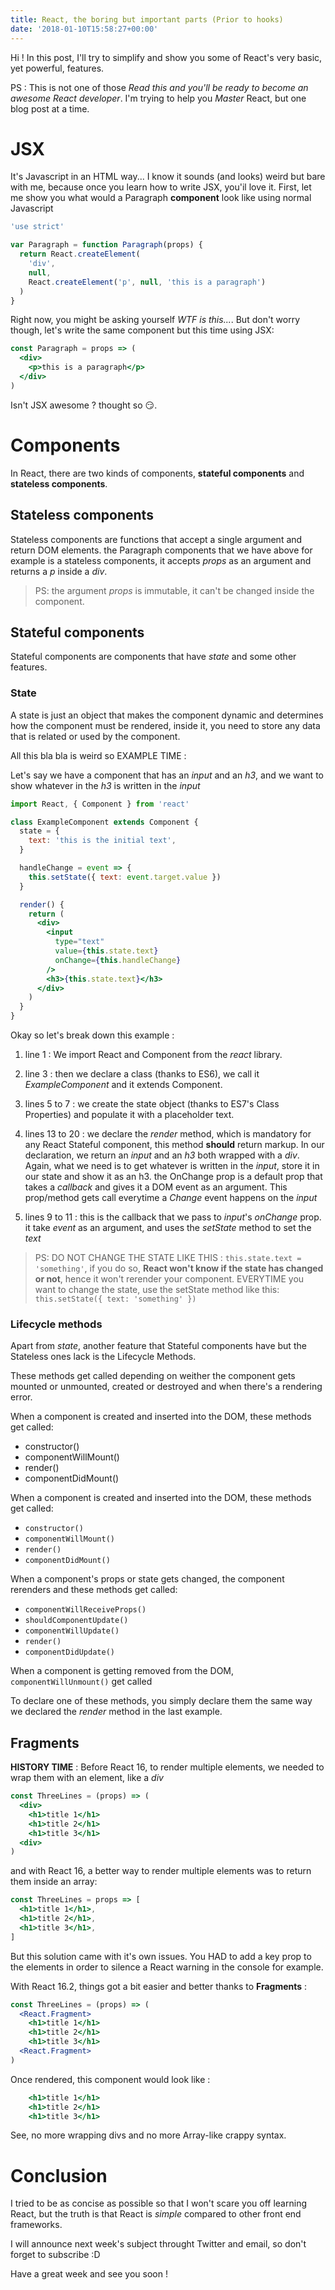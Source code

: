 ```yaml
---
title: React, the boring but important parts (Prior to hooks)
date: '2018-01-10T15:58:27+00:00'
---
```


Hi ! In this post, I'll try to simplify and show you some of React's very basic, yet powerful, features.

PS : This is not one of those _Read this and you'll be ready to become an awesome React developer_. I'm trying to help you _Master_ React, but one blog post at a time.

# JSX

It's Javascript in an HTML way... I know it sounds (and looks) weird but bare with me, because once you learn how to write JSX, you'il love it. First, let me show you what would a Paragraph **component** look like using normal Javascript

```javascript
'use strict'

var Paragraph = function Paragraph(props) {
  return React.createElement(
    'div',
    null,
    React.createElement('p', null, 'this is a paragraph')
  )
}
```

Right now, you might be asking yourself _WTF is this..._. But don't worry though, let's write the same component but this time using JSX:

```jsx
const Paragraph = props => (
  <div>
    <p>this is a paragraph</p>
  </div>
)
```

Isn't JSX awesome ? thought so 😏.

# Components

In React, there are two kinds of components, **stateful components** and **stateless components**.

## Stateless components

Stateless components are functions that accept a single argument and return DOM elements. the Paragraph components that we have above for example is a stateless components, it accepts _props_ as an argument and returns a _p_ inside a _div_.

> PS: the argument _props_ is immutable, it can't be changed inside the component.

## Stateful components

Stateful components are components that have _state_ and some other features.

### State

A state is just an object that makes the component dynamic and determines how the component must be rendered, inside it, you need to store any data that is related or used by the component.

All this bla bla is weird so EXAMPLE TIME :

Let's say we have a component that has an _input_ and an _h3_, and we want to show whatever in the _h3_ is written in the _input_

```jsx
import React, { Component } from 'react'

class ExampleComponent extends Component {
  state = {
    text: 'this is the initial text',
  }

  handleChange = event => {
    this.setState({ text: event.target.value })
  }

  render() {
    return (
      <div>
        <input
          type="text"
          value={this.state.text}
          onChange={this.handleChange}
        />
        <h3>{this.state.text}</h3>
      </div>
    )
  }
}
```

Okay so let's break down this example :

1. line 1 : We import React and Component from the _react_ library.

2. line 3 : then we declare a class (thanks to ES6), we call it _ExampleComponent_ and it extends Component.

3. lines 5 to 7 : we create the state object (thanks to ES7's Class Properties) and populate it with a placeholder text.

4. lines 13 to 20 : we declare the _render_ method, which is mandatory for any React Stateful component, this method **should** return markup. In our declaration, we return an _input_ and an _h3_ both wrapped with a _div_. Again, what we need is to get whatever is written in the _input_, store it in our state and show it as an h3. the OnChange prop is a default prop that takes a _callback_ and gives it a DOM event as an argument. This prop/method gets call everytime a _Change_ event happens on the _input_

5. lines 9 to 11 : this is the callback that we pass to _input_'s _onChange_ prop. it take _event_ as an argument, and uses the _setState_ method to set the _text_

> PS: DO NOT CHANGE THE STATE LIKE THIS : `this.state.text = 'something'`,
> if you do so, **React won't know if the state has changed or not**, hence it won't rerender your component. EVERYTIME you want to change the state, use the setState method like this: `this.setState({ text: 'something' })`

### Lifecycle methods

Apart from _state_, another feature that Stateful components have but the Stateless ones lack is the Lifecycle Methods.

These methods get called depending on weither the component gets mounted or unmounted, created or destroyed and when there's a rendering error.

When a component is created and inserted into the DOM, these methods get called:

- constructor()
- componentWillMount()
- render()
- componentDidMount()

When a component is created and inserted into the DOM, these methods get called:

- `constructor()`
- `componentWillMount()`
- `render()`
- `componentDidMount()`

When a component's props or state gets changed, the component rerenders and these methods get called:

- `componentWillReceiveProps()`
- `shouldComponentUpdate()`
- `componentWillUpdate()`
- `render()`
- `componentDidUpdate()`

When a component is getting removed from the DOM, `componentWillUnmount()` get called

To declare one of these methods, you simply declare them the same way we declared the _render_ method in the last example.

## Fragments

**HISTORY TIME** : Before React 16, to render multiple elements, we needed to wrap them with an element, like a _div_

```jsx
const ThreeLines = (props) => (
  <div>
    <h1>title 1</h1>
    <h1>title 2</h1>
    <h1>title 3</h1>
  <div>
)
```

and with React 16, a better way to render multiple elements was to return them inside an array:

```jsx
const ThreeLines = props => [
  <h1>title 1</h1>,
  <h1>title 2</h1>,
  <h1>title 3</h1>,
]
```

But this solution came with it's own issues. You HAD to add a key prop to the elements in order to silence a React warning in the console for example.

With React 16.2, things got a bit easier and better thanks to **Fragments** :

```jsx
const ThreeLines = (props) => (
  <React.Fragment>
    <h1>title 1</h1>
    <h1>title 2</h1>
    <h1>title 3</h1>
  <React.Fragment>
)
```

Once rendered, this component would look like :

```jsx
    <h1>title 1</h1>
    <h1>title 2</h1>
    <h1>title 3</h1>
```

See, no more wrapping divs and no more Array-like crappy syntax.

# Conclusion

I tried to be as concise as possible so that I won't scare you off learning React, but the truth is that React is _simple_ compared to other front end frameworks.

I will announce next week's subject throught Twitter and email, so don't forget to subscribe :D

Have a great week and see you soon !
